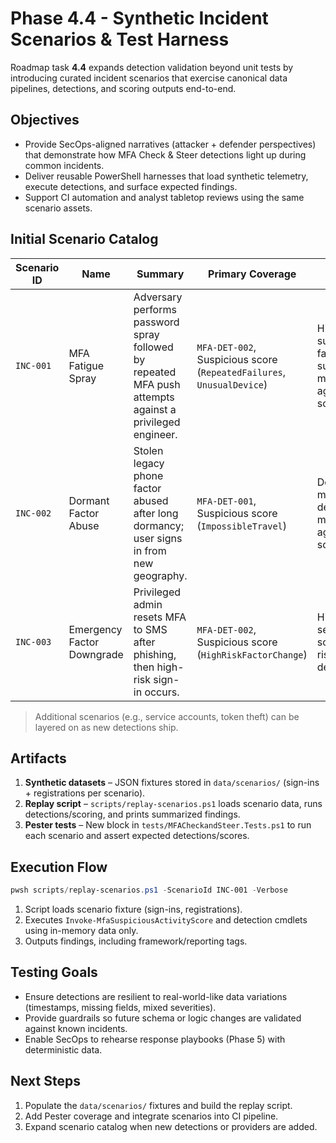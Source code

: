 # Phase 4.4 - Synthetic Incident Scenarios & Test Harness

Roadmap task **4.4** expands detection validation beyond unit tests by introducing curated incident scenarios that exercise canonical data pipelines, detections, and scoring outputs end-to-end.

## Objectives
- Provide SecOps-aligned narratives (attacker + defender perspectives) that demonstrate how MFA Check & Steer detections light up during common incidents.
- Deliver reusable PowerShell harnesses that load synthetic telemetry, execute detections, and surface expected findings.
- Support CI automation and analyst tabletop reviews using the same scenario assets.

## Initial Scenario Catalog

| Scenario ID | Name | Summary | Primary Coverage | Expected Signals |
|-------------|------|---------|------------------|------------------|
| `INC-001` | MFA Fatigue Spray | Adversary performs password spray followed by repeated MFA push attempts against a privileged engineer. | `MFA-DET-002`, Suspicious score (`RepeatedFailures`, `UnusualDevice`) | High-risk success (if fatigue succeeds), medium/high aggregated score. |
| `INC-002` | Dormant Factor Abuse | Stolen legacy phone factor abused after long dormancy; user signs in from new geography. | `MFA-DET-001`, Suspicious score (`ImpossibleTravel`) | Dormant method detection, medium aggregated score. |
| `INC-003` | Emergency Factor Downgrade | Privileged admin resets MFA to SMS after phishing, then high-risk sign-in occurs. | `MFA-DET-002`, Suspicious score (`HighRiskFactorChange`) | High severity score, high-risk detection. |

> Additional scenarios (e.g., service accounts, token theft) can be layered on as new detections ship.

## Artifacts
1. **Synthetic datasets** – JSON fixtures stored in `data/scenarios/` (sign-ins + registrations per scenario).
2. **Replay script** – `scripts/replay-scenarios.ps1` loads scenario data, runs detections/scoring, and prints summarized findings.
3. **Pester tests** – New block in `tests/MFACheckandSteer.Tests.ps1` to run each scenario and assert expected detections/scores.

## Execution Flow
```powershell
pwsh scripts/replay-scenarios.ps1 -ScenarioId INC-001 -Verbose
```
1. Script loads scenario fixture (sign-ins, registrations).
2. Executes `Invoke-MfaSuspiciousActivityScore` and detection cmdlets using in-memory data only.
3. Outputs findings, including framework/reporting tags.

## Testing Goals
- Ensure detections are resilient to real-world-like data variations (timestamps, missing fields, mixed severities).
- Provide guardrails so future schema or logic changes are validated against known incidents.
- Enable SecOps to rehearse response playbooks (Phase 5) with deterministic data.

## Next Steps
1. Populate the `data/scenarios/` fixtures and build the replay script.
2. Add Pester coverage and integrate scenarios into CI pipeline.
3. Expand scenario catalog when new detections or providers are added.


